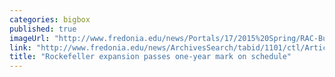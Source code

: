 ```yaml
---
categories: bigbox
published: true
imageUrl: "http://www.fredonia.edu/news/Portals/17/2015%20Spring/RAC-Building-Project-photo-for-web.jpg"
link: "http://www.fredonia.edu/news/ArchivesSearch/tabid/1101/ctl/ArticleView/mid/1878/articleId/5468/Rockefeller_building_project_passes_one-year_mark_on_schedule.aspx"
title: "Rockefeller expansion passes one-year mark on schedule"
---
```


